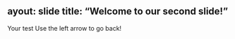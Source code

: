ayout: slide
title: “Welcome to our second slide!”
------------------------------------
Your test
Use the left arrow to go back!
